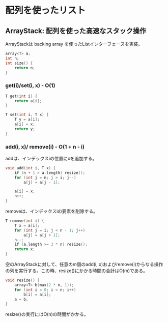 # 配列を使ったリスト
## ArrayStack: 配列を使った高速なスタック操作
ArrayStackは backing array を使ったListインターフェースを実装。

```cpp
array<T> a;
int n;
int size() {
	return n;
}
```

### get(i)/set(i, x) - O(1)
```cpp
T get(int i) {
	return a[i];
}
```

```cpp
T set(int i, T x) {
	T y = a[i];
	a[i] = x;
	return y;
}
```

### add(i, x)/ remove(i) - O(1 + n - i)
addは、インデックスiの位置にxを追加する。

```cpp
void add(int i, T x) {
	if (n + 1 > a.length) resize();
	for (int j = n; j > i; j--)
		a[j] = a[j - 1];

	a[i] = x;
	n++;
}
```

removeは、インデックスiの要素を削除する。

```cpp
T remove(int i) {
	T x = a[i];
	for (int j = i; j < n - 1; j++)
		a[j] = a[j + 1];
	n--;
	if (a.length >= 3 * n) resize();
	return x;
} 
```

空のArrayStackに対して、任意のm個のadd(i, x)およびremove(i)からなる操作の列を実行する。この時、resize()にかかる時間の合計はO(m)である。

```cpp
void resize() {
	array<T> b(max(2 * n, 1));
	for (int i = 0; i < n; i++)
		b[i] = a[i];
	a = b;
}
```

resize()の実行にはO(n)の時間がかかる。





